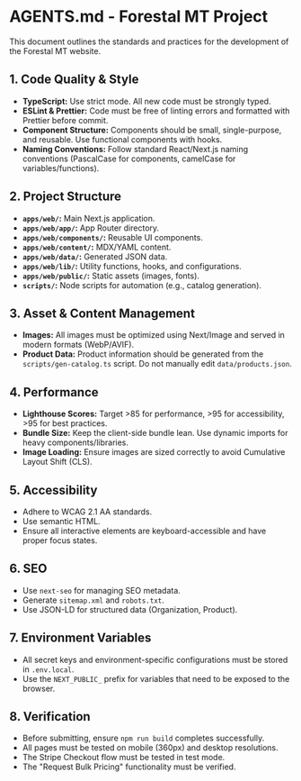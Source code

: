 # AGENTS.md - Forestal MT Project

This document outlines the standards and practices for the development of the Forestal MT website.

## 1. Code Quality & Style
- **TypeScript:** Use strict mode. All new code must be strongly typed.
- **ESLint & Prettier:** Code must be free of linting errors and formatted with Prettier before commit.
- **Component Structure:** Components should be small, single-purpose, and reusable. Use functional components with hooks.
- **Naming Conventions:** Follow standard React/Next.js naming conventions (PascalCase for components, camelCase for variables/functions).

## 2. Project Structure
- **`apps/web/`:** Main Next.js application.
- **`apps/web/app/`:** App Router directory.
- **`apps/web/components/`:** Reusable UI components.
- **`apps/web/content/`:** MDX/YAML content.
- **`apps/web/data/`:** Generated JSON data.
- **`apps/web/lib/`:** Utility functions, hooks, and configurations.
- **`apps/web/public/`:** Static assets (images, fonts).
- **`scripts/`:** Node scripts for automation (e.g., catalog generation).

## 3. Asset & Content Management
- **Images:** All images must be optimized using Next/Image and served in modern formats (WebP/AVIF).
- **Product Data:** Product information should be generated from the `scripts/gen-catalog.ts` script. Do not manually edit `data/products.json`.

## 4. Performance
- **Lighthouse Scores:** Target >85 for performance, >95 for accessibility, >95 for best practices.
- **Bundle Size:** Keep the client-side bundle lean. Use dynamic imports for heavy components/libraries.
- **Image Loading:** Ensure images are sized correctly to avoid Cumulative Layout Shift (CLS).

## 5. Accessibility
- Adhere to WCAG 2.1 AA standards.
- Use semantic HTML.
- Ensure all interactive elements are keyboard-accessible and have proper focus states.

## 6. SEO
- Use `next-seo` for managing SEO metadata.
- Generate `sitemap.xml` and `robots.txt`.
- Use JSON-LD for structured data (Organization, Product).

## 7. Environment Variables
- All secret keys and environment-specific configurations must be stored in `.env.local`.
- Use the `NEXT_PUBLIC_` prefix for variables that need to be exposed to the browser.

## 8. Verification
- Before submitting, ensure `npm run build` completes successfully.
- All pages must be tested on mobile (360px) and desktop resolutions.
- The Stripe Checkout flow must be tested in test mode.
- The "Request Bulk Pricing" functionality must be verified.
